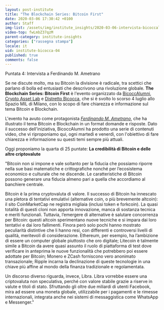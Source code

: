 ```yaml
---
layout: post-institute
title: "The Blockchain Series: Bitcoin First"
date: 2020-03-06 17:30:42 +0100
author: Staff
img-list: /assets/img/institute_insights/2020-03-06-intervista-bicoccalumni-thumb.png
video-top: fwLmbZ37qzM
parent-category: institute-insights
categories: ["rassegna stampa"]
locale: it
uid: institute-bicocca-04
published: true
comments: false
---
```

Puntata 4: Intervista a Ferdinando M. Ametrano

Se ne discute molto, ma su Bitcoin la divisione è radicale, tra scettici che parlano di bolla ed entusiasti che descrivono una rivoluzione globale. **The Blockchain Series: Bitcoin First** è l'evento organizzato da [BicoccAlumni](https://www.bicoccalumni.it/), [Crypto Asset Lab](https://cryptoassetlab.diseade.unimib.it/) e [Distretto Bicocca](https://www.distrettobicocca.it/), che si è svolto lo scorso 4 luglio allo Spazio MIL di Milano, con lo scopo di fare chiarezza e informazione sul tema Bitcoin e Blockchain.

L'evento ha avuto come protagonista [*Ferdinando M. Ametrano*](https://www.ametrano.net), che ha illustrato il tema Bitcoin e Blockchain in un format domande e risposte. Dato il successo dell'iniziativa, BicoccAlumni ha prodotto una serie di contenuti video, che vi riproponiamo qui, ogni martedì e venerdì, con l'obiettivo di fare chiarezza e informazione su questi temi sempre più attuali.

Oggi proponiamo la quarta di 25 puntate: **La credibilità di Bitcoin e delle altre criptovalute**

"Bitcoin non si impone e vale soltanto per la fiducia che possiamo riporre nella sue basi matematiche e crittografiche nonché per l’ecosistema economico e culturale che ne discende. Le caratteristiche di Bitcoin possono generare una fiducia almeno pari a quella che accordiamo al banchiere centrale.

Bitcoin è la prima cryptovaluta di valore. Il successo di Bitcoin ha innescato una pletora di tentativi emulativi (alternative coin, o più brevemente altcoin): il sito CoinMarketCap ne registra migliaia (inclusi token e forkcoin). La quasi totalità di questi cloni non apporta innovazione, manca di sostanza tecnica e meriti funzionali. Tuttavia, l’emergere di alternative è salutare concorrenza per Bitcoin: questi altcoin sperimentano nuove tecniche e si impara dai loro tentativi e dai loro fallimenti. Finora però solo pochi hanno mostrato peculiarità distintive che li hanno resi, con differenti e controversi livelli di qualità, meritevoli di considerazione. Ethereum, per esempio, ha l’ambizione di essere un computer globale piuttosto che oro digitale; Litecoin è talmente simile a Bitcoin da avere quasi assunto il ruolo di piattaforma di test dove verificare in anteprima le nuove funzionalità che potrebbero poi essere adottate per Bitcoin; Monero e ZCash forniscono vero anonimato transazionale; Ripple incarna la declinazione di queste tecnologie in una chiave più affine al mondo della finanza tradizionale e regolamentata.

Un discorso diverso riguarda, invece, Libra. Libra vorrebbe essere una criptovaluta non speculativa, perché con valore stabile grazie a riserve in valute e titoli di stato. Sfruttando gli oltre due miliardi di utenti Facebook, mira ad essere una moneta globale, utilizzabile per i pagamenti e le rimesse internazionali, integrata anche nei sistemi di messaggistica come WhatsApp e Messenger."
